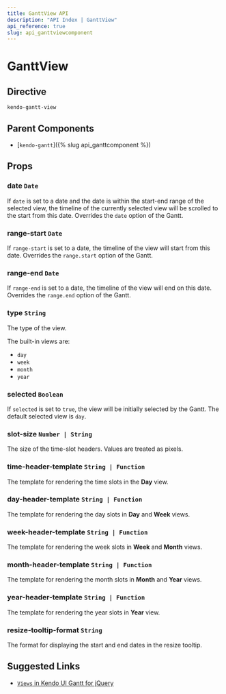 ```yaml
---
title: GanttView API
description: "API Index | GanttView"
api_reference: true
slug: api_ganttviewcomponent
---
```


# GanttView

## Directive

`kendo-gantt-view`

## Parent Components

* [`kendo-gantt`]({% slug api_ganttcomponent %})

## Props

### date `Date`

If `date` is set to a date and the date is within the start-end range of the selected view, the timeline of the currently selected view will be scrolled to the start from this date. Overrides the `date` option of the Gantt.

### range-start `Date`

If `range-start` is set to a date, the timeline of the view will start from this date. Overrides the `range.start` option of the Gantt.

### range-end `Date`

If `range-end` is set to a date, the timeline of the view will end on this date. Overrides the `range.end` option of the Gantt.

### type `String`

The type of the view.

The built-in views are:

* `day`
* `week`
* `month`
* `year`

### selected `Boolean`

If `selected` is set to `true`, the view will be initially selected by the Gantt. The default selected view is `day`.

### slot-size `Number | String`

The size of the time-slot headers. Values are treated as pixels.

### time-header-template `String | Function`

The template for rendering the time slots in the **Day** view.

### day-header-template `String | Function`

The template for rendering the day slots in **Day** and **Week** views.

### week-header-template `String | Function`

The template for rendering the week slots in **Week** and **Month** views.

### month-header-template `String | Function`

The template for rendering the month slots in **Month** and **Year** views.

### year-header-template `String | Function`

The template for rendering the year slots in **Year** view.

### resize-tooltip-format `String`

The format for displaying the start and end dates in the resize tooltip.

## Suggested Links

* [`Views` in Kendo UI Gantt for jQuery](https://docs.telerik.com/kendo-ui/api/javascript/ui/gantt/configuration/views)
